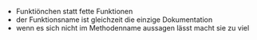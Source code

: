 
- Funktiönchen statt fette Funktionen
- der Funktionsname ist gleichzeit die einzige Dokumentation
- wenn es sich nicht im Methodenname aussagen lässt macht sie zu viel

